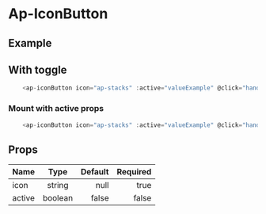 # Ap-IconButton

## Example

<copyContainer>
    <ap-iconButton icon="ap-logo" />
</copyContainer>

## With toggle

<copyContainer>
    <ap-iconButton icon="ap-stacks" :active="valueExample" @click="handleclick"/>
</copyContainer>

```ts
    <ap-iconButton icon="ap-stacks" :active="valueExample" @click="handleclick"/>
```

### Mount with active props

<copyContainer>
    <ap-iconButton icon="ap-stacks" :active="valueExampleActive" @click="handleclick2"/>
</copyContainer>

```ts
    <ap-iconButton icon="ap-stacks" :active="valueExample" @click="handleclick"/>
```

## Props

| Name        |            Type            |   Default | Required |
|-------------|:--------------------------:|----------:|---------:|
| icon  |            string             |      null |    true |
| active        | boolean |    false |    false |

<script setup>
    import { ref } from 'vue';

    const valueExample = ref(false)
    const valueExampleActive =ref(true)
    const handleclick = ()=>{valueExample.value = !valueExample.value}
    const handleclick2= ()=>{valueExampleActive.value = !valueExampleActive.value}
</script>